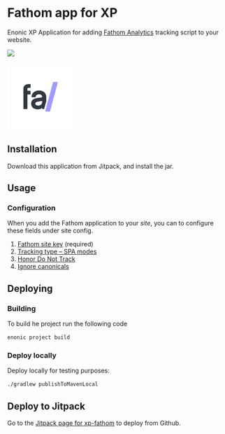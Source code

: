 # Fathom app for XP

Enonic XP Application for adding [Fathom Analytics](https://usefathom.com/ref/SVGDJS) tracking script to your website.

[![](https://jitpack.io/v/no.item/xp-fathom.svg)](https://jitpack.io/#no.item/xp-fathom)

<img src="https://github.com/ItemConsulting/xp-fathom/raw/main/docs/fathom-logo-small-blackbg.svg?sanitize=true" width="150">

## Installation

Download this application from Jitpack, and install the jar.

## Usage

### Configuration

When you add the Fathom application to your *site*, you can to configure these fields under site config.

 1. [Fathom site key](https://usefathom.com/docs/script/script) (required)
 2. [Tracking type – SPA modes](https://usefathom.com/docs/script/script-advanced#spa)
 3. [Honor Do Not Track](https://usefathom.com/docs/script/script-advanced#dnt)
 4. [Ignore canonicals](https://usefathom.com/docs/script/script-advanced#canonicals)

## Deploying

### Building

To build he project run the following code

```bash
enonic project build
```

### Deploy locally

Deploy locally for testing purposes:

```bash
./gradlew publishToMavenLocal
```

## Deploy to Jitpack

Go to the [Jitpack page for xp-fathom](https://jitpack.io/#no.item/xp-fathom) to deploy from Github.
